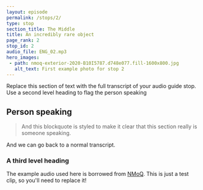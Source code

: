 ```yaml
---
layout: episode
permalink: /stops/2/
type: stop
section_title: The Middle
title: An incredibly rare object
page_rank: 2
stop_id: 2
audio_file: ENG_02.mp3
hero_images:
 - path: nmoq-exterior-2020-B10I5787.d748e077.fill-1600x800.jpg
   alt_text: First example photo for stop 2
---
```


Replace this section of text with the full transcript of your audio guide stop. Use a second level heading to flag the person speaking

## Person speaking

> And this blockquote is styled to make it clear that this section really is someone speaking.

And we can go back to a normal transcript.

### A third level heading


The example audio used here is borrowed from [NMoQ](https://nmoq.org.qa/). This is just a test clip, so you'll need to replace it!